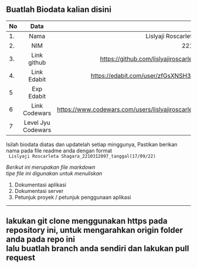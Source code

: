 **Buatlah Biodata kalian disini** <br />
----------------------------------------
|No | Data  | Isian|
|---|:-------:|------:|
|1. |Nama     | Lislyaji Roscarleta Shagara |
|2.| NIM        | 2210312097 |
|3. |Link github | https://github.com/lislyajiroscarletashagara |
|4.| Link Edabit | https://edabit.com/user/zfGsXNSH33Feo6DzP |
|5|Exp Edabit   | 55 xp |
|6| Link Codewars|  https://www.codewars.com/users/lislyajiroscarletashagara  |
|7| Level Jyu Codewars|8|

Isilah biodata diatas dan updatelah setiap minggunya,
Pastikan berikan nama pada file readme anda dengan format <br/>
`
Lislyaji Roscarleta Shagara_2210312097_tanggal(17/09/22)` 

*Berikut ini merupakan file markdown <br/> tipe file ini digunakan untuk menuliskan*
1. Dokumentasi aplikasi
2. Dokumentasi server
3. Petunjuk proyek / petunjuk penggunaan aplikasi
----
**lakukan git clone menggunakan https pada repository ini, untuk mengarahkan origin folder anda pada repo ini<br/> lalu buatlah branch anda sendiri dan lakukan pull request**
----
